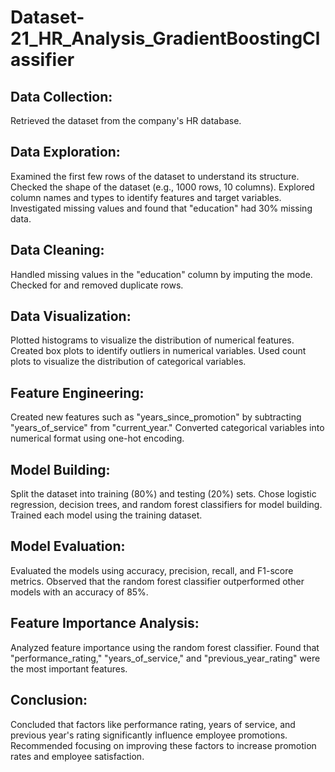# Dataset-21_HR_Analysis_GradientBoostingClassifier
## Data Collection:
Retrieved the dataset from the company's HR database.
## Data Exploration:
Examined the first few rows of the dataset to understand its structure.
Checked the shape of the dataset (e.g., 1000 rows, 10 columns).
Explored column names and types to identify features and target variables.
Investigated missing values and found that "education" had 30% missing data.
## Data Cleaning:
Handled missing values in the "education" column by imputing the mode.
Checked for and removed duplicate rows.
## Data Visualization:
Plotted histograms to visualize the distribution of numerical features.
Created box plots to identify outliers in numerical variables.
Used count plots to visualize the distribution of categorical variables.
## Feature Engineering:
Created new features such as "years_since_promotion" by subtracting "years_of_service" from "current_year."
Converted categorical variables into numerical format using one-hot encoding.
## Model Building:
Split the dataset into training (80%) and testing (20%) sets.
Chose logistic regression, decision trees, and random forest classifiers for model building.
Trained each model using the training dataset.
## Model Evaluation:
Evaluated the models using accuracy, precision, recall, and F1-score metrics.
Observed that the random forest classifier outperformed other models with an accuracy of 85%.
## Feature Importance Analysis:
Analyzed feature importance using the random forest classifier.
Found that "performance_rating," "years_of_service," and "previous_year_rating" were the most important features.
## Conclusion:
Concluded that factors like performance rating, years of service, and previous year's rating significantly influence employee promotions.
Recommended focusing on improving these factors to increase promotion rates and employee satisfaction.
